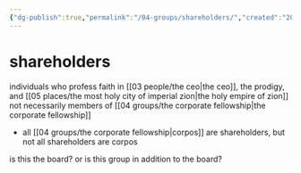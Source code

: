 ```yaml
---
{"dg-publish":true,"permalink":"/04-groups/shareholders/","created":"2024-10-28T09:12:50.605-05:00","updated":"2024-11-12T16:02:48.659-06:00"}
---
```


# shareholders
individuals who profess faith in [[03 people/the ceo\|the ceo]], the prodigy, and [[05 places/the most holy city of imperial zion\|the holy empire of zion]]
not necessarily members of [[04 groups/the corporate fellowship\|the corporate fellowship]]
- all [[04 groups/the corporate fellowship\|corpos]] are shareholders, but not all shareholders are corpos

is this the board? or is this group in addition to the board?